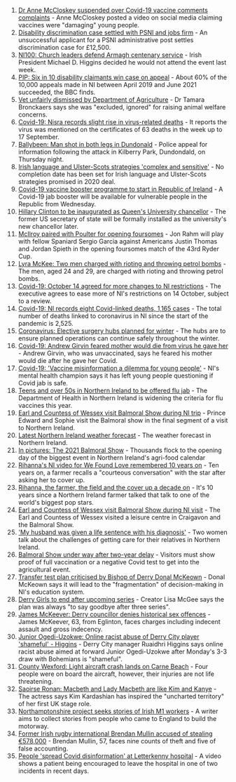 1. [Dr Anne McCloskey suspended over Covid-19 vaccine comments complaints](https://www.bbc.co.uk/news/uk-northern-ireland-foyle-west-58667747?at_medium=RSS&at_campaign=KARANGA) - Anne McCloskey posted a video on social media claiming vaccines were "damaging" young people.
2. [Disability discrimination case settled with PSNI and jobs firm](https://www.bbc.co.uk/news/uk-northern-ireland-58670765?at_medium=RSS&at_campaign=KARANGA) - An unsuccessful applicant for a PSNI administrative post settles discrimination case for £12,500.
3. [NI100: Church leaders defend Armagh centenary service](https://www.bbc.co.uk/news/uk-northern-ireland-58672100?at_medium=RSS&at_campaign=KARANGA) - Irish President Michael D. Higgins decided he would not attend the event last week.
4. [PIP: Six in 10 disability claimants win case on appeal](https://www.bbc.co.uk/news/uk-northern-ireland-58669854?at_medium=RSS&at_campaign=KARANGA) - About 60% of the 10,000 appeals made in NI between April 2019 and June 2021 succeeded, the BBC finds.
5. [Vet unfairly dismissed by Department of Agriculture](https://www.bbc.co.uk/news/uk-northern-ireland-58670751?at_medium=RSS&at_campaign=KARANGA) - Dr Tamara Bronckaers says she was "excluded, ignored" for raising animal welfare concerns.
6. [Covid-19: Nisra records slight rise in virus-related deaths](https://www.bbc.co.uk/news/uk-northern-ireland-58676058?at_medium=RSS&at_campaign=KARANGA) - It reports the virus was mentioned on the certificates of 63 deaths in the week up to 17 September.
7. [Ballybeen: Man shot in both legs in Dundonald](https://www.bbc.co.uk/news/uk-northern-ireland-58675300?at_medium=RSS&at_campaign=KARANGA) - Police appeal for information following the attack in Kilberry Park, Dundondald, on Thursday night.
8. [Irish language and Ulster-Scots strategies 'complex and sensitive'](https://www.bbc.co.uk/news/uk-northern-ireland-58669856?at_medium=RSS&at_campaign=KARANGA) - No completion date has been set for Irish language and Ulster-Scots strategies promised in 2020 deal.
9. [Covid-19 vaccine booster programme to start in Republic of Ireland](https://www.bbc.co.uk/news/world-europe-58676448?at_medium=RSS&at_campaign=KARANGA) - A Covid-19 jab booster will be available for vulnerable people in the Republic from Wednesday.
10. [Hillary Clinton to be inaugurated as Queen's University chancellor](https://www.bbc.co.uk/news/uk-northern-ireland-58669865?at_medium=RSS&at_campaign=KARANGA) - The former US secretary of state will be formally installed as the university's new chancellor later.
11. [McIlroy paired with Poulter for opening foursomes](https://www.bbc.co.uk/sport/golf/58672860?at_medium=RSS&at_campaign=KARANGA) - Jon Rahm will play with fellow Spaniard Sergio Garcia against Americans Justin Thomas and Jordan Spieth in the opening foursomes match of the 43rd Ryder Cup.
12. [Lyra McKee: Two men charged with rioting and throwing petrol bombs](https://www.bbc.co.uk/news/uk-northern-ireland-58673289?at_medium=RSS&at_campaign=KARANGA) - The men, aged 24 and 29, are charged with rioting and throwing petrol bombs.
13. [Covid-19: October 14 agreed for more changes to NI restrictions](https://www.bbc.co.uk/news/uk-northern-ireland-58657582?at_medium=RSS&at_campaign=KARANGA) - The executive agrees to ease more of NI's restrictions on 14 October, subject to a review.
14. [Covid-19: NI records eight Covid-linked deaths, 1,165 cases](https://www.bbc.co.uk/news/uk-northern-ireland-58668868?at_medium=RSS&at_campaign=KARANGA) - The total number of deaths linked to coronavirus in NI since the start of the pandemic is 2,525.
15. [Coronavirus: Elective surgery hubs planned for winter](https://www.bbc.co.uk/news/uk-northern-ireland-58657420?at_medium=RSS&at_campaign=KARANGA) - The hubs are to ensure planned operations can continue safely throughout the winter.
16. [Covid-19: Andrew Girvin feared mother would die from virus he gave her](https://www.bbc.co.uk/news/uk-northern-ireland-58649891?at_medium=RSS&at_campaign=KARANGA) - Andrew Girvin, who was unvaccinated, says he feared his mother would die after he gave her Covid.
17. [Covid-19: 'Vaccine misinformation a dilemma for young people'](https://www.bbc.co.uk/news/uk-northern-ireland-58616080?at_medium=RSS&at_campaign=KARANGA) - NI's mental health champion says it has left young people questioning if Covid jab is safe.
18. [Teens and over 50s in Northern Ireland to be offered flu jab](https://www.bbc.co.uk/news/uk-northern-ireland-58602611?at_medium=RSS&at_campaign=KARANGA) - The Department of Health in Northern Ireland is widening the criteria for flu vaccines this year.
19. [Earl and Countess of Wessex visit Balmoral Show during NI trip](https://www.bbc.co.uk/news/uk-northern-ireland-58663417?at_medium=RSS&at_campaign=KARANGA) - Prince Edward and Sophie visit the Balmoral show in the final segment of a visit to Northern Ireland.
20. [Latest Northern Ireland weather forecast](https://www.bbc.co.uk/news/uk-northern-ireland-26018439?at_medium=RSS&at_campaign=KARANGA) - The weather forecast in Northern Ireland.
21. [In pictures: The 2021 Balmoral Show](https://www.bbc.co.uk/news/uk-northern-ireland-58656142?at_medium=RSS&at_campaign=KARANGA) - Thousands flock to the opening day of the biggest event in Northern Ireland's agri-food calendar
22. [Rihanna's NI video for We Found Love remembered 10 years on](https://www.bbc.co.uk/news/uk-northern-ireland-58662388?at_medium=RSS&at_campaign=KARANGA) - Ten years on, a farmer recalls a "courteous conversation" with the star after asking her to cover up.
23. [Rihanna, the farmer, the field and the cover up a decade on](https://www.bbc.co.uk/news/uk-northern-ireland-58669292?at_medium=RSS&at_campaign=KARANGA) - It's 10 years since a Northern Ireland farmer talked that talk to one of the world's biggest pop stars.
24. [Earl and Countess of Wessex visit Balmoral Show during NI visit](https://www.bbc.co.uk/news/58672293?at_medium=RSS&at_campaign=KARANGA) - The Earl and Countess of Wessex visited a leisure centre in Craigavon and the Balmoral Show.
25. ['My husband was given a life sentence with his diagnosis'](https://www.bbc.co.uk/news/58641689?at_medium=RSS&at_campaign=KARANGA) - Two women talk about the challenges of getting care for their relatives in Northern Ireland.
26. [Balmoral Show under way after two-year delay](https://www.bbc.co.uk/news/uk-northern-ireland-58652864?at_medium=RSS&at_campaign=KARANGA) - Visitors must show proof of full vaccination or a negative Covid test to get into the agricultural event.
27. [Transfer test plan criticised by Bishop of Derry Donal McKeown](https://www.bbc.co.uk/news/uk-northern-ireland-58663414?at_medium=RSS&at_campaign=KARANGA) - Donal McKeown says it will lead to the "fragmentation" of decision-making in NI's education system.
28. [Derry Girls to end after upcoming series](https://www.bbc.co.uk/news/uk-northern-ireland-58663416?at_medium=RSS&at_campaign=KARANGA) - Creator Lisa McGee says the plan was always "to say goodbye after three series".
29. [James McKeever: Derry councillor denies historical sex offences](https://www.bbc.co.uk/news/uk-northern-ireland-foyle-west-58662013?at_medium=RSS&at_campaign=KARANGA) - James McKeever, 63, from Eglinton, faces charges including indecent assault and gross indecency.
30. [Junior Ogedi-Uzokwe: Online racist abuse of Derry City player 'shameful' - Higgins](https://www.bbc.co.uk/sport/football/58667701?at_medium=RSS&at_campaign=KARANGA) - Derry City manager Ruaidhri Higgins says online racist abuse aimed at forward Junior Ogedi-Uzokwe after Monday's 3-3 draw with Bohemians is "shameful".
31. [County Wexford: Light aircraft crash lands on Carne Beach](https://www.bbc.co.uk/news/world-europe-58672098?at_medium=RSS&at_campaign=KARANGA) - Four people were on board the aircraft, however, their injuries are not life threatening.
32. [Saoirse Ronan: Macbeth and Lady Macbeth are like Kim and Kanye](https://www.bbc.co.uk/news/entertainment-arts-58627498?at_medium=RSS&at_campaign=KARANGA) - The actress says Kim Kardashian has inspired the "uncharted territory" of her first UK stage role.
33. [Northamptonshire project seeks stories of Irish M1 workers](https://www.bbc.co.uk/news/uk-england-northamptonshire-58644693?at_medium=RSS&at_campaign=KARANGA) - A writer aims to collect stories from people who came to England to build the motorway.
34. [Former Irish rugby international Brendan Mullin accused of stealing €578,000](https://www.bbc.co.uk/news/world-europe-58637038?at_medium=RSS&at_campaign=KARANGA) - Brendan Mullin, 57, faces nine counts of theft and five of false accounting.
35. [People 'spread Covid disinformation' at Letterkenny hospital](https://www.bbc.co.uk/news/world-europe-58622554?at_medium=RSS&at_campaign=KARANGA) - A video shows a patient being encouraged to leave the hospital in one of two incidents in recent days.
